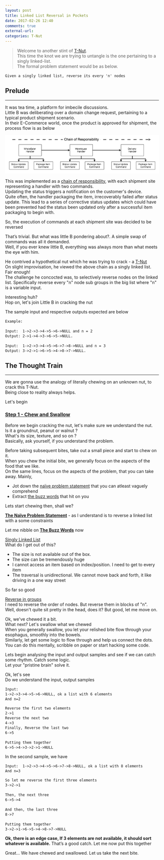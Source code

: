 ```yaml
---
layout: post
title: Linked List Reversal in Pockets
date: 2017-02-26 12:40
comments: true
external-url:
categories: T-Nut
---
```


>Welcome to another stint of [T-Nut](/blog/2017/02/21/technical-nuts/).<br>
This time the knot we are trying to untangle is the one pertaining to a singly linked-list.<br>
The formal problem statement would be as below.<br>

```
Given a singly linked list, reverse its every 'n' nodes
```

## Prelude
<hr>

It was tea time, a platform for imbecile discussions.<br>
Little B was deliberating over a domain change request, pertaining to a typical product shipment scenario.<br>
In their E-Commerce world, once the product is approved for shipment, the process flow is as below<br>

<img style="text-align: center" src="/assets/2017-02-26/chainOfResponsibility.png">

This was implemented as a [chain of responsibility](https://en.wikipedia.org/wiki/Chain-of-responsibility_pattern), with each shipment site representing a handler with two commands.<br>
Updating the status triggers a notification on the customer's device.<br>
Quite often, the handler packaging the item, irrecoverably failed after status update. This lead to a series of corrective status updates which could have been prevented had the status been updated only after a successful item packaging to begin with.<br>

So, the execution of commands at each shipment site was decided to be reversed<br>

That’s trivial. But what was little B pondering about?. A simple swap of  commands was all it demanded.<br>
Well, if you ever knew little B, everything was always more than what meets the eye with him.<br>

He contrived a hypothetical nut which he was trying to crack - a [T-Nut](/blog/2017/02/21/technical-nuts/)<br>
On slight improvisation, he viewed the above chain as a singly linked list. Fair enough!<br>
The challenge he concocted was, to selectively reverse nodes on the linked list. Specifically reverse every "n" node sub groups in the big list where "n" is a variable input.<br>

Interesting huh?<br>
Hop on, let's join Little B in cracking the nut<br>

The sample input and respective outputs expected are below<br>

```
Example:

Input:	1->2->3->4->5->6->NULL and n = 2
Output:	2->1->4->3->6->5->NULL.

Input:	1->2->3->4->5->6->7->8->NULL and n = 3
Output:	3->2->1->6->5->4->8->7->NULL.
```

## The Thought Train
<hr>

We are gonna use the analogy of literally chewing on an unknown nut, to crack this T-Nut.<br>
Being close to reality always helps.<br>

Let's begin<br>

### <u>Step 1 - Chew and Swallow</u>

Before we begin cracking the nut, let's make sure we understand the nut.<br>
Is it a groundnut, peanut or walnut ?<br> 
What's its size, texture, and so on ?<br>
Basically, ask yourself, if you understand the problem.<br>

Before taking subsequent bites, take out a small piece and start to chew on it.<br>
When you chew the initial bite, we generally focus on the aspects of the food that we like.<br>
On the same lines, focus on the aspects of the problem, that you can take away. Mainly,<br> 
* Jot down the <u>naïve problem statement</u> that you can atleast vaguely comprehend
* Extract <u>the buzz words</u> that hit on you

Lets start chewing then, shall we?<br>

<b><u>The Naïve Problem Statement</u></b> - as I understand is to reverse a linked list with a some constraints<br>

Let me nibble on <b><u>The Buzz Words</u></b> now

<u>Singly Linked List</u><br>
What do I get out of this?
* The size is not available out of the box. 
* The size can be tremendously huge
* I cannot access an item based on index/position. I need to get to every item
* The traversal is unidirectional. We cannot move back and forth, it like driving in a one way street

So far so good

<u>Reverse in groups</u><br>
I need to reverse the order of nodes. But reverse them in blocks of "n".<br>
Well, doesn't quite sit pretty in the head, does it? But good, let me move on.

Ok, we've chewed it a bit.<br>
What next? Let's swallow what we chewed<br>
When you generally swallow, you let your relished bite flow through your esophagus, smoothly into the bowels.<br>
Similarly, let get some logic to flow through and help us connect the dots.<br>
You can do this mentally, scribble on paper or start hacking some code.<br>

Lets begin analysing the input and output samples and see if we can catch some rhythm. Catch some logic.<br>
Let your "pristine brain" solve it.<br>

Ok, let's see<br>
Do we understand the input, output samples<br>

```
Input:
1->2->3->4->5->6->NULL, ok a list with 6 elements
And n=2
```

```
Reverse the first two elements
2->1
Reverse the next two
4->3
Finally, Reverse the last two
6->5

Putting them together
6->5->4->3->2->1->NULL
```

In the second sample, we have

```
Input:  1->2->3->4->5->6->7->8->NULL, ok a list with 8 elements
And n=3
```

```
So let me reverse the first three elements
3->2->1

Then, the next three
6->5->4

And then, the last three
8->7

Putting them together
3->2->1->6->5->4->8->7->NULL
```

**Ok, there is an edge case, If 3 elements are not available, it should sort whatever is available.**
That’s a good catch. Let me now put this together

Great… We have chewed and swallowed.
Let us take the next bite.











